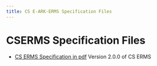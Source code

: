 ```yaml
---
title: CS E-ARK-ERMS Specification Files
---
```

CSERMS Specification Files
=======================

- [CS ERMS Specification in pdf](./CSERMS_v2.0.0.pdf)
  Version 2.0.0 of CS ERMS
